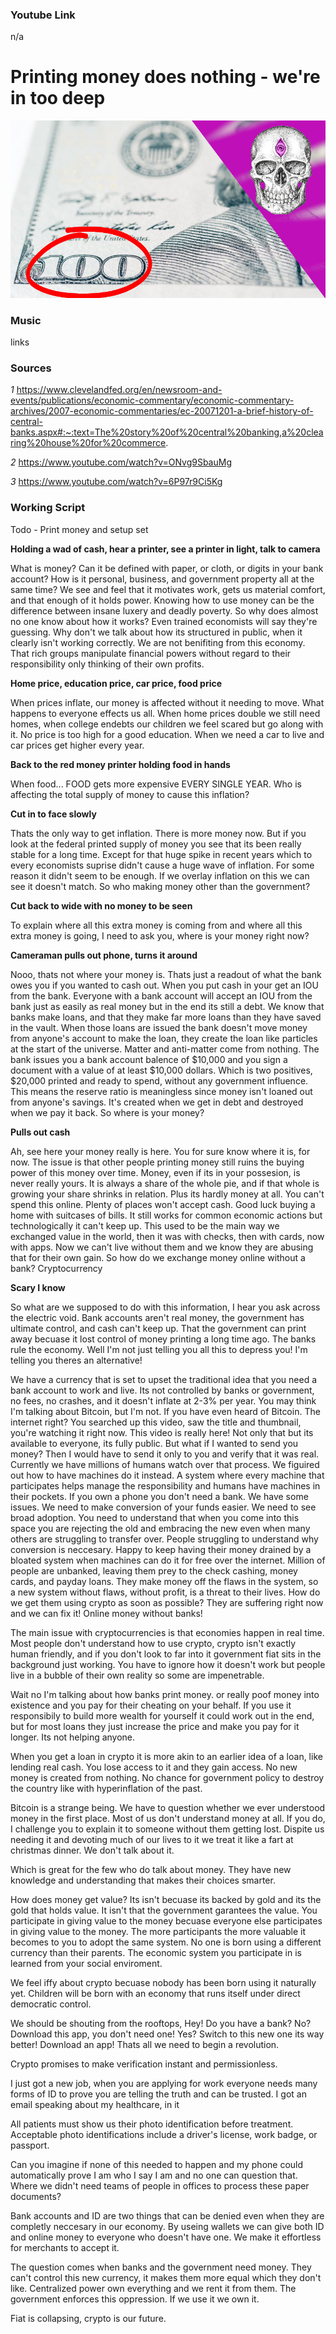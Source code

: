 ### Youtube Link ###
n/a

# Printing money does nothing - we're in too deep

![Image](/Thumbnails/Example.jpg)

### Music
links

### Sources
*1* https://www.clevelandfed.org/en/newsroom-and-events/publications/economic-commentary/economic-commentary-archives/2007-economic-commentaries/ec-20071201-a-brief-history-of-central-banks.aspx#:~:text=The%20story%20of%20central%20banking,a%20clearing%20house%20for%20commerce.

*2* https://www.youtube.com/watch?v=ONvg9SbauMg

*3* https://www.youtube.com/watch?v=6P97r9Ci5Kg

### Working Script

Todo - Print money and setup set

**Holding a wad of cash, hear a printer, see a printer in light, talk to camera**

What is money? Can it be defined with paper, or cloth, or digits in your bank account?
How is it personal, business, and government property all at the same time?
We see and feel that it motivates work, gets us material comfort, and that enough of it holds power.
Knowing how to use money can be the difference between insane luxery and deadly poverty.
So why does almost no one know about how it works? Even trained economists will say they're guessing.
Why don't we talk about how its structured in public, when it clearly isn't working correctly. We are not benifiting from this economy.
That rich groups manipulate financial powers without regard to their responsibility only thinking of their own profits. 

**Home price, education price, car price, food price**

When prices inflate, our money is affected without it needing to move. What happens to everyone effects us all.
When home prices double we still need homes, when college endebts our children we feel scared but go along with it.
No price is too high for a good education. When we need a car to live and car prices get higher every year.

**Back to the red money printer holding food in hands**

When food... FOOD gets more expensive EVERY SINGLE YEAR. Who is affecting the total supply of money to cause this inflation?

**Cut in to face slowly**

Thats the only way to get inflation. There is more money now. But if you look at the federal printed supply of money you see that its been really stable for a long time.
Except for that huge spike in recent years which to every economists suprise didn't cause a huge wave of inflation. For some reason it didn't seem to be enough.
If we overlay inflation on this we can see it doesn't match. So who making money other than the government?

**Cut back to wide with no money to be seen**

To explain where all this extra money is coming from and where all this extra money is going, I need to ask you, where is your money right now?

**Cameraman pulls out phone, turns it around**

Nooo, thats not where your money is. Thats just a readout of what the bank owes you if you wanted to cash out. When you put cash in your get an IOU from the bank.
Everyone with a bank account will accept an IOU from the bank just as easily as real money but in the end its still a debt. 
We know that banks make loans, and that they make far more loans than they have saved in the vault. 
When those loans are issued the bank doesn't move money from anyone's account to make the loan, they create the loan like particles at the start of the universe.
Matter and anti-matter come from nothing. The bank issues you a bank account balence of $10,000 and you sign a document with a value of at least $10,000 dollars.
Which is two positives, $20,000 printed and ready to spend, without any government influence. This means the reserve ratio is meaningless since money isn't loaned out from anyone's savings.
It's created when we get in debt and destroyed when we pay it back.
So where is your money? 

**Pulls out cash**

Ah, see here your money really is here. You for sure know where it is, for now.
The issue is that other people printing money still ruins the buying power of this money over time.
Money, even if its in your possesion, is never really yours. It is always a share of the whole pie, and if that whole is growing your share shrinks in relation.
Plus its hardly money at all. You can't spend this online. Plenty of places won't accept cash. Good luck buying a home with suitcases of bills. 
It still works for common economic actions but technologically it can't keep up.
This used to be the main way we exchanged value in the world, then it was with checks, then with cards, now with apps.
Now we can't live without them and we know they are abusing that for their own gain.
So how do we exchange money online without a bank?
Cryptocurrency

**Scary I know**

So what are we supposed to do with this information, I hear you ask across the electric void. 
Bank accounts aren't real money, the government has ultimate control, and cash can't keep up.
That the government can print away becuase it lost control of money printing a long time ago.
The banks rule the economy.
Well I'm not just telling you all this to depress you!
I'm telling you theres an alternative!

We have a currency that is set to upset the traditional idea that you need a bank account to work and live.
Its not controlled by banks or government, no fees, no crashes, and it doesn't inflate at 2-3% per year.
You may think I'm talking about Bitcoin, but I'm not. If you have even heard of Bitcoin.
The internet right? You searched up this video, saw the title and thumbnail, you're watching it right now.
This video is really here! Not only that but its available to everyone, its fully public. 
But what if I wanted to send you money? Then I would have to send it only to you and verify that it was real.
Currently we have millions of humans watch over that process. We figuired out how to have machines do it instead.
A system where every machine that participates helps manage the responsibility and humans have machines in their pockets.
If you own a phone you don't need a bank. 
We have some issues. We need to make conversion of your funds easier. We need to see broad adoption.
You need to understand that when you come into this space you are rejecting the old and embracing the new even when many others are struggling to transfer over.
People struggling to understand why conversion is neccesary. 
Happy to keep having their money drained by a bloated system when machines can do it for free over the internet.
Million of people are unbanked, leaving them prey to the check cashing, money cards, and payday loans. 
They make money off the flaws in the system, so a new system without flaws, without profit, is a threat to their lives. 
How do we get them using crypto as soon as possible? They are suffering right now and we can fix it!
Online money without banks!

The main issue with cryptocurrencies is that economies happen in real time. Most people don't understand how to use crypto, crypto isn't exactly human friendly, and if you don't look to far into it government fiat sits in the background just working. You have to ignore how it doesn't work but people live in a bubble of their own reality so some are impenetrable. 

Wait no I'm talking about how banks print money. or really poof money into existence and you pay for their cheating on your behalf. If you use it responsibily to build more wealth for yourself it could work out in the end, but for most loans they just increase the price and make you pay for it longer. Its not helping anyone.

When you get a loan in crypto it is more akin to an earlier idea of a loan, like lending real cash. You lose access to it and they gain access. 
No new money is created from nothing. No chance for government policy to destroy the country like with hyperinflation of the past.

Bitcoin is a strange being. We have to question whether we ever understood money in the first place.
Most of us don't understand money at all. If you do, I challenge you to explain it to someone without them getting lost.
Dispite us needing it and devoting much of our lives to it we treat it like a fart at christmas dinner. We don't talk about it.

Which is great for the few who do talk about money. They have new knowledge and understanding that makes their choices smarter.

How does money get value? Its isn't becuase its backed by gold and its the gold that holds value. It isn't that the government garantees the value.
You participate in giving value to the money becuase everyone else participates in giving value to the money.
The more participants the more valuable it becomes to you to adopt the same system. No one is born using a different currency than their parents.
The economic system you participate in is learned from your social enviroment.

We feel iffy about crypto becuase nobody has been born using it naturally yet. Children will be born with an economy that runs itself under direct democratic control.

We should be shouting from the rooftops, Hey! Do you have a bank? No? Download this app, you don't need one! Yes? Switch to this new one its way better! Download an app!
Thats all we need to begin a revolution.

Crypto promises to make verification instant and permissionless.

I just got a new job, when you are applying for work everyone needs many forms of ID to prove you are telling the truth and can be trusted.
I got an email speaking about my healthcare, in it 

All patients must show us their photo identification before treatment. 
Acceptable photo identifications include a driver's license, work badge, or passport.

Can you imagine if none of this needed to happen and my phone could automatically prove I am who I say I am and no one can question that.
Where we didn't need teams of people in offices to process these paper documents?

Bank accounts and ID are two things that can be denied even when they are completly neccesary in our economy.
By useing wallets we can give both ID and online money to everyone who doesn't have one. We make it effortless for merchants to accept it.

The question comes when banks and the government need money. They can't control this new currency, it makes them more equal which they don't like.
Centralized power own everything and we rent it from them. The government enforces this oppression.
If we use it we own it.

Fiat is collapsing, crypto is our future. 
